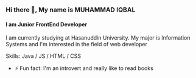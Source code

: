 ### Hi there 👋, My name is MUHAMMAD IQBAL
#### I am Junior FrontEnd Developer

I am currently studying at Hasanuddin University. My major is Information Systems and I'm interested in the field of web developer

Skills: Java / JS / HTML / CSS

- ⚡ Fun fact: I'm an introvert and really like to read books  
